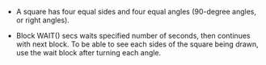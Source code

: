   -    A square has four equal sides and four equal angles (90-degree angles, or right angles).

  -    Block WAIT() secs waits specified number of seconds, then continues with next block. To be able to see each sides of the square being drawn, use the wait block after turning each angle. 
